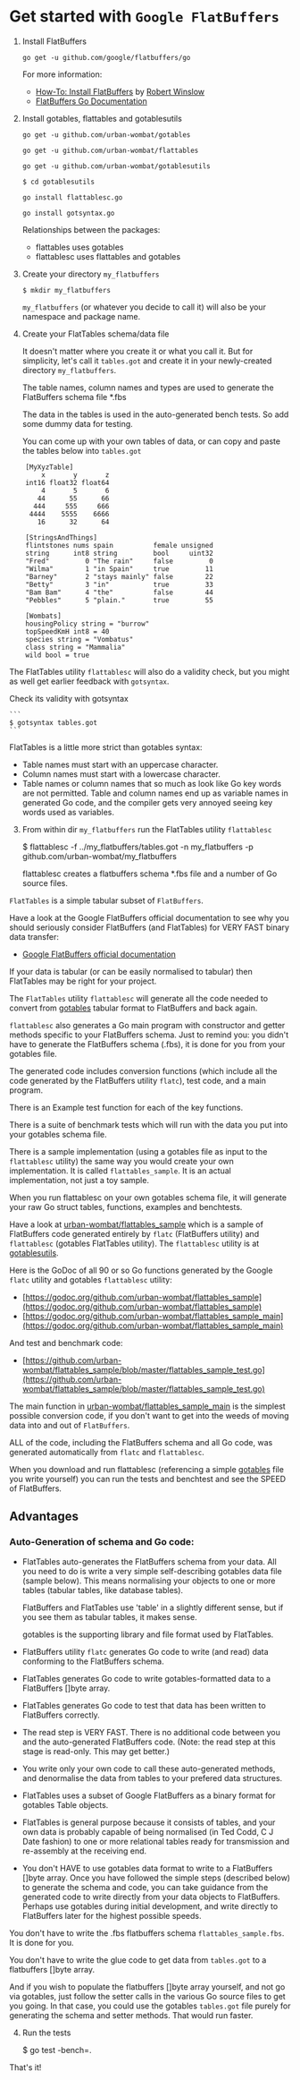 # Get started with `Google FlatBuffers`

1. Install FlatBuffers

	```
    go get -u github.com/google/flatbuffers/go
	```

	For more information:
    * [How-To: Install FlatBuffers](https://rwinslow.com/posts/how-to-install-flatbuffers) by [Robert Winslow](https://rwinslow.com)
    * [FlatBuffers Go Documentation](https://google.github.io/flatbuffers/flatbuffers_guide_use_go.html)

2. Install gotables, flattables and gotablesutils

	```
    go get -u github.com/urban-wombat/gotables

    go get -u github.com/urban-wombat/flattables

    go get -u github.com/urban-wombat/gotablesutils

    $ cd gotablesutils

    go install flattablesc.go

    go install gotsyntax.go
	```

	Relationships between the packages:
	* flattables uses gotables
	* flattablesc uses flattables and gotables

3. Create your directory `my_flatbuffers`

	```
    $ mkdir my_flatbuffers
	```

	`my_flatbuffers` (or whatever you decide to call it) will also be your namespace and package name.

4. Create your FlatTables schema/data file

    It doesn't matter where you create it or what you call it. But for simplicity, let's call it `tables.got`
	and create it in your newly-created directory `my_flatbuffers`.

	The table names, column names and types are used to generate the FlatBuffers schema file *.fbs

	The data in the tables is used in the auto-generated bench tests. So add some dummy data for testing.

	You can come up with your own tables of data, or can copy and paste the tables below into `tables.got`

```
    [MyXyzTable]
        x       y       z
    int16 float32 float64
        4       5       6
       44      55      66
      444     555     666
     4444    5555    6666
       16      32      64
    
    [StringsAndThings]
    flintstones nums spain          female unsigned
    string      int8 string         bool     uint32
    "Fred"         0 "The rain"     false         0
    "Wilma"        1 "in Spain"     true         11
    "Barney"       2 "stays mainly" false        22
    "Betty"        3 "in"           true         33
    "Bam Bam"      4 "the"          false        44
    "Pebbles"      5 "plain."       true         55
    
    [Wombats]
    housingPolicy string = "burrow"
    topSpeedKmH int8 = 40
    species string = "Vombatus"
    class string = "Mammalia"
    wild bool = true
```

The FlatTables utility `flattablesc` will also do a validity check, but you might as well get earlier feedback with `gotsyntax`.

Check its validity with gotsyntax

	```
    $ gotsyntax tables.got
	```


FlatTables is a little more strict than gotables syntax:
* Table names must start with an uppercase character.
* Column names must start with a lowercase character.
* Table names or column names that so much as look like Go key words are not permitted. Table and column names end up as
variable names in generated Go code, and the compiler gets very annoyed seeing key words used as variables.

3. From within dir `my_flatbuffers` run the FlatTables utility `flattablesc`

    $ flattablesc -f ../my_flatbuffers/tables.got -n my_flatbuffers -p github.com/urban-wombat/my_flatbuffers

    flattablesc creates a flatbuffers schema *.fbs file and a number of Go source files.


`FlatTables` is a simple tabular subset of `FlatBuffers`.

Have a look at the Google FlatBuffers official documentation to see
why you should seriously consider FlatBuffers (and FlatTables)
for VERY FAST binary data transfer:
* [Google FlatBuffers official documentation](https://google.github.io/flatbuffers)

If your data is tabular (or can be easily normalised to tabular) then FlatTables
may be right for your project.

The `FlatTables` utility `flattablesc` will generate all the code needed to convert
from [gotables](https://github.com/urban-wombat/gotables) tabular format to
FlatBuffers and back again.

`flattablesc` also generates a Go main program with constructor and getter methods
specific to your FlatBuffers schema.  Just to remind you: you didn't have to
generate the FlatBuffers schema (.fbs), it is done for you from your gotables file.

The generated code includes conversion functions (which include all the code
generated by the FlatBuffers utility `flatc`), test code, and a main program.

There is an Example test function for each of the key functions.

There is a suite of benchmark tests which will run with the data you put into
your gotables schema file.

There is a sample implementation (using a gotables file as input to the
`flattablesc` utility) the same way you would create your own implementation.
It is called `flattables_sample`. It is an actual implementation, not just a
toy sample.

When you run flattablesc on your own gotables schema file, it will generate
your raw Go struct tables, functions, examples and benchtests.

Have a look at [urban-wombat/flattables_sample](https://github.com/urban-wombat/flattables_sample)
which is a sample of FlatBuffers code generated entirely by `flatc` (FlatBuffers utility)
and `flattablesc` (gotables FlatTables utility).
The `flattablesc` utility is at [gotablesutils](https://github.com/urban-wombat/gotablesutils).

Here is the GoDoc of all 90 or so Go functions generated by the Google `flatc` utility and gotables `flattablesc` utility:
* [https://godoc.org/github.com/urban-wombat/flattables_sample](https://godoc.org/github.com/urban-wombat/flattables_sample)
* [https://godoc.org/github.com/urban-wombat/flattables_sample_main](https://godoc.org/github.com/urban-wombat/flattables_sample_main)

And test and benchmark code:
* [https://github.com/urban-wombat/flattables_sample/blob/master/flattables_sample_test.go](https://github.com/urban-wombat/flattables_sample/blob/master/flattables_sample_test.go)

The main function in [urban-wombat/flattables_sample_main](https://github.com/urban-wombat/flattables_sample_main)
is the simplest possible conversion code, if you don't want to get into
the weeds of moving data into and out of `FlatBuffers`.

ALL of the code, including the FlatBuffers schema and all Go code,
was generated automatically from `flatc` and `flattablesc`.

When you download and run flattablesc (referencing a simple
[gotables](https://github.com/urban-wombat/gotables) file you write yourself)
you can run the tests and benchtest and see the SPEED of FlatBuffers.

## Advantages

### Auto-Generation of schema and Go code:

* FlatTables auto-generates the FlatBuffers schema from your data.
  All you need to do is write a very simple self-describing gotables data file (sample below).
  This means normalising your objects to one or more tables (tabular tables, like database tables).

  FlatBuffers and FlatTables use 'table' in a slightly different sense, but if you see them as tabular
  tables, it makes sense.

  gotables is the supporting library and file format used by FlatTables.

* FlatBuffers utility `flatc` generates Go code to write (and read) data conforming to the FlatBuffers schema.

* FlatTables generates Go code to write gotables-formatted data to a FlatBuffers []byte array.

* FlatTables generates Go code to test that data has been written to FlatBuffers correctly.

* The read step is VERY FAST. There is no additional code between you and the auto-generated FlatBuffers code.
  (Note: the read step at this stage is read-only. This may get better.)

* You write only your own code to call these auto-generated methods, and denormalise the data from tables to
  your prefered data structures.

* FlatTables uses a subset of Google FlatBuffers as a binary format for gotables Table objects.

* FlatTables is general purpose because it consists of tables, and your own data is probably capable of being
  normalised (in Ted Codd, C J Date fashion) to one or more relational tables ready for transmission and re-assembly
  at the receiving end.

* You don't HAVE to use gotables data format to write to a FlatBuffers []byte array. Once you have followed the simple
steps (described below) to generate the schema and code, you can take guidance from the generated code
to write directly from your data objects to FlatBuffers. Perhaps use gotables during initial
development, and write directly to FlatBuffers later for the highest possible speeds.

You don't have to write the .fbs flatbuffers schema `flattables_sample.fbs`. It is done for you.

You don't have to write the glue code to get data from `tables.got` to a flatbuffers []byte array.

And if you wish to populate the flatbuffers []byte array yourself, and not go via gotables, just
follow the setter calls in the various Go source files to get you going. In that case, you could use
the gotables `tables.got` file purely for generating the schema and setter methods. That would run faster.

4. Run the tests

    $ go test -bench=.

That's it!
